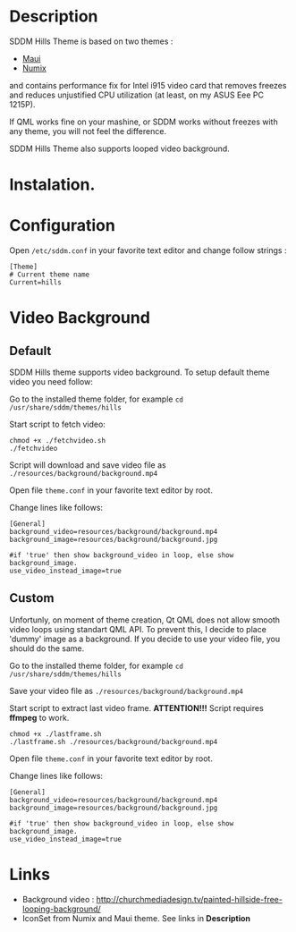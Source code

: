 # Description #

SDDM Hills Theme is based on two themes :

* [Maui](https://github.com/sddm/sddm/tree/master/data/themes/maui)
* [Numix](https://github.com/intialonso/intialonso.github.io)

and contains performance fix for Intel i915 video card that removes freezes and reduces unjustified CPU utilization (at least, on my ASUS Eee PC 1215P).

If QML works fine on your mashine, or SDDM works without freezes with any theme, you will not feel the difference.

SDDM Hills Theme also supports looped video background.


# Instalation. #



# Configuration #

Open ```/etc/sddm.conf``` in your favorite text editor and change follow strings :

```
[Theme]
# Current theme name
Current=hills
```

# Video Background #

## Default ##

SDDM Hills theme supports video background. To setup default theme video you need follow:

Go to the installed theme folder, for example ```cd /usr/share/sddm/themes/hills```

Start script to fetch video:

``` 
chmod +x ./fetchvideo.sh
./fetchvideo 
```

Script will download and save video file as ``` ./resources/background/background.mp4 ``` 

Open file ```theme.conf``` in your favorite text editor by root.

Change lines like follows:

```
[General]
background_video=resources/background/background.mp4
background_image=resources/background/background.jpg

#if 'true' then show background_video in loop, else show background_image.
use_video_instead_image=true
```

## Custom ##

Unfortunly, on moment of theme creation, Qt QML does not allow smooth video loops using standart QML API. To prevent this, I decide to place 'dummy' image as a background. If you decide to use your video file, you should do the same. 

Go to the installed theme folder, for example ```cd /usr/share/sddm/themes/hills```

Save your video file as ```./resources/background/background.mp4```

Start script to extract last video frame. **ATTENTION!!!** Script requires **ffmpeg** to work. 
```
chmod +x ./lastframe.sh
./lastframe.sh ./resources/background/background.mp4
```

Open file ```theme.conf``` in your favorite text editor by root.

Change lines like follows:

```
[General]
background_video=resources/background/background.mp4
background_image=resources/background/background.jpg

#if 'true' then show background_video in loop, else show background_image.
use_video_instead_image=true
```


# Links #
* Background video : http://churchmediadesign.tv/painted-hillside-free-looping-background/
* IconSet from Numix and Maui theme. See links in **Description**